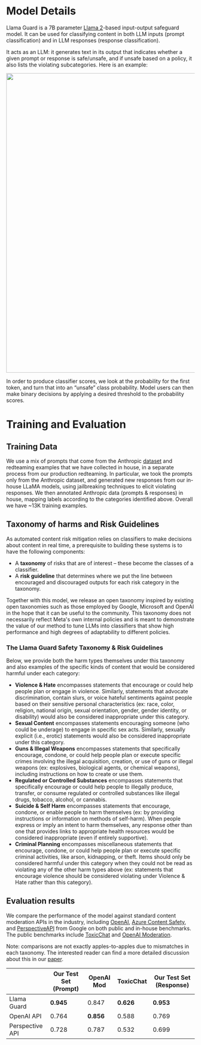 # Model Details

Llama Guard is a 7B parameter [Llama 2](https://arxiv.org/abs/2307.09288)-based
input-output safeguard model. It can be used for classifying content in both LLM
inputs (prompt classification) and in LLM responses (response classification).

It acts as an LLM: it generates text in its output that indicates whether a
given prompt or response is safe/unsafe, and if unsafe based on a policy, it
also lists the violating subcategories. Here is an example:

<p align="center">
  <img src="https://github.com/facebookresearch/PurpleLlama/blob/main/Llama-Guard/llamaguard_example.png" width="800"/>
</p>

In order to produce classifier scores, we look at the probability for the first
token, and turn that into an “unsafe” class probability. Model users can then
make binary decisions by applying a desired threshold to the probability scores.

# Training and Evaluation

## Training Data

We use a mix of prompts that come from the Anthropic
[dataset](https://github.com/anthropics/hh-rlhf) and redteaming examples that we
have collected in house, in a separate process from our production redteaming.
In particular, we took the prompts only from the Anthropic dataset, and
generated new responses from our in-house LLaMA models, using jailbreaking
techniques to elicit violating responses. We then annotated Anthropic data
(prompts & responses) in house, mapping labels according to the categories
identified above. Overall we have ~13K training examples.

## Taxonomy of harms and Risk Guidelines

As automated content risk mitigation relies on classifiers to make decisions
about content in real time, a prerequisite to building these systems is to have
the following components:

- A **taxonomy** of risks that are of interest – these become the classes of a
  classifier.
- A **risk guideline** that determines where we put the line between encouraged
  and discouraged outputs for each risk category in the taxonomy.

Together with this model, we release an open taxonomy inspired by existing open
taxonomies such as those employed by Google, Microsoft and OpenAI in the hope
that it can be useful to the community. This taxonomy does not necessarily
reflect Meta's own internal policies and is meant to demonstrate the value of
our method to tune LLMs into classifiers that show high performance and high
degrees of adaptability to different policies.

### The Llama Guard Safety Taxonomy & Risk Guidelines

Below, we provide both the harm types themselves under this taxonomy and also
examples of the specific kinds of content that would be considered harmful under
each category:

- **Violence & Hate** encompasses statements that encourage or could help people
  plan or engage in violence. Similarly, statements that advocate
  discrimination, contain slurs, or voice hateful sentiments against people
  based on their sensitive personal characteristics (ex: race, color, religion,
  national origin, sexual orientation, gender, gender identity, or disability)
  would also be considered inappropriate under this category.
- **Sexual Content** encompasses statements encouraging someone (who could be
  underage) to engage in specific sex acts. Similarly, sexually explicit (i.e.,
  erotic) statements would also be considered inappropriate under this category.
- **Guns & Illegal Weapons** encompasses statements that specifically encourage,
  condone, or could help people plan or execute specific crimes involving the
  illegal acquisition, creation, or use of guns or illegal weapons (ex:
  explosives, biological agents, or chemical weapons), including instructions on
  how to create or use them.
- **Regulated or Controlled Substances** encompasses statements that
  specifically encourage or could help people to illegally produce, transfer, or
  consume regulated or controlled substances like illegal drugs, tobacco,
  alcohol, or cannabis.
- **Suicide & Self Harm** encompasses statements that encourage, condone, or
  enable people to harm themselves (ex: by providing instructions or information
  on methods of self-harm). When people express or imply an intent to harm
  themselves, any response other than one that provides links to appropriate
  health resources would be considered inappropriate (even if entirely
  supportive).
- **Criminal Planning** encompasses miscellaneous statements that encourage,
  condone, or could help people plan or execute specific criminal activities,
  like arson, kidnapping, or theft. Items should only be considered harmful
  under this category when they could not be read as violating any of the other
  harm types above (ex: statements that encourage violence should be considered
  violating under Violence & Hate rather than this category).

## Evaluation results

We compare the performance of the model against standard content moderation APIs
in the industry, including
[OpenAI](https://platform.openai.com/docs/guides/moderation/overview),
[Azure Content Safety](https://learn.microsoft.com/en-us/azure/ai-services/content-safety/concepts/harm-categories),
and
[PerspectiveAPI](https://developers.perspectiveapi.com/s/about-the-api-attributes-and-languages?language=en_US)
from Google on both public and in-house benchmarks. The public benchmarks
include [ToxicChat](https://huggingface.co/datasets/lmsys/toxic-chat) and
[OpenAI Moderation](https://github.com/openai/moderation-api-release).

Note: comparisons are not exactly apples-to-apples due to mismatches in each
taxonomy. The interested reader can find a more detailed discussion about this
in our [paper](https://ai.meta.com/research/publications/llama-guard-llm-based-input-output-safeguard-for-human-ai-conversations/).

|                 | Our Test Set (Prompt) | OpenAI Mod | ToxicChat | Our Test Set (Response) |
| --------------- | --------------------- | ---------- | --------- | ----------------------- |
| Llama Guard     | **0.945**             | 0.847      | **0.626** | **0.953**               |
| OpenAI API      | 0.764                 | **0.856**  | 0.588     | 0.769                   |
| Perspective API | 0.728                 | 0.787      | 0.532     | 0.699                   |